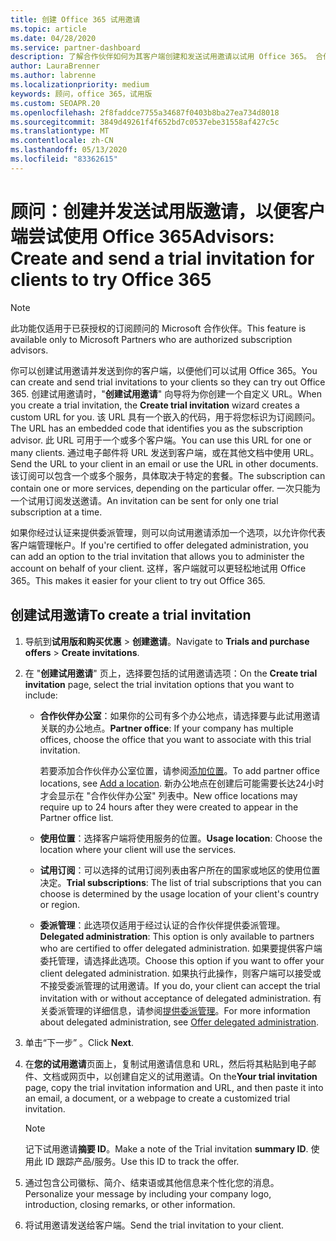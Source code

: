 ```yaml
---
title: 创建 Office 365 试用邀请
ms.topic: article
ms.date: 04/28/2020
ms.service: partner-dashboard
description: 了解合作伙伴如何为其客户端创建和发送试用邀请以试用 Office 365。 合作伙伴很多都是已获授权的订阅顾问。
author: LauraBrenner
ms.author: labrenne
ms.localizationpriority: medium
keywords: 顾问，office 365，试用版
ms.custom: SEOAPR.20
ms.openlocfilehash: 2f8faddce7755a34687f0403b8ba27ea734d8018
ms.sourcegitcommit: 3849d49261f4f652bd7c0537ebe31558af427c5c
ms.translationtype: MT
ms.contentlocale: zh-CN
ms.lasthandoff: 05/13/2020
ms.locfileid: "83362615"
---
```

# <a name="advisors-create-and-send-a-trial-invitation-for-clients-to-try-office-365"></a><span data-ttu-id="2f4f8-105">顾问：创建并发送试用版邀请，以便客户端尝试使用 Office 365</span><span class="sxs-lookup"><span data-stu-id="2f4f8-105">Advisors: Create and send a trial invitation for clients to try Office 365</span></span>

> [!NOTE]
> <span data-ttu-id="2f4f8-106">此功能仅适用于已获授权的订阅顾问的 Microsoft 合作伙伴。</span><span class="sxs-lookup"><span data-stu-id="2f4f8-106">This feature is available only to Microsoft Partners who are authorized subscription advisors.</span></span>

<span data-ttu-id="2f4f8-107">你可以创建试用邀请并发送到你的客户端，以便他们可以试用 Office 365。</span><span class="sxs-lookup"><span data-stu-id="2f4f8-107">You can create and send trial invitations to your clients so they can try out Office 365.</span></span> <span data-ttu-id="2f4f8-108">创建试用邀请时，"**创建试用邀请**" 向导将为你创建一个自定义 URL。</span><span class="sxs-lookup"><span data-stu-id="2f4f8-108">When you create a trial invitation, the **Create trial invitation** wizard creates a custom URL for you.</span></span> <span data-ttu-id="2f4f8-109">该 URL 具有一个嵌入的代码，用于将您标识为订阅顾问。</span><span class="sxs-lookup"><span data-stu-id="2f4f8-109">The URL has an embedded code that identifies you as the subscription advisor.</span></span> <span data-ttu-id="2f4f8-110">此 URL 可用于一个或多个客户端。</span><span class="sxs-lookup"><span data-stu-id="2f4f8-110">You can use this URL for one or many clients.</span></span> <span data-ttu-id="2f4f8-111">通过电子邮件将 URL 发送到客户端，或在其他文档中使用 URL。</span><span class="sxs-lookup"><span data-stu-id="2f4f8-111">Send the URL to your client in an email or use the URL in other documents.</span></span> <span data-ttu-id="2f4f8-112">该订阅可以包含一个或多个服务，具体取决于特定的套餐。</span><span class="sxs-lookup"><span data-stu-id="2f4f8-112">The subscription can contain one or more services, depending on the particular offer.</span></span> <span data-ttu-id="2f4f8-113">一次只能为一个试用订阅发送邀请。</span><span class="sxs-lookup"><span data-stu-id="2f4f8-113">An invitation can be sent for only one trial subscription at a time.</span></span>

<span data-ttu-id="2f4f8-114">如果你经过认证来提供委派管理，则可以向试用邀请添加一个选项，以允许你代表客户端管理帐户。</span><span class="sxs-lookup"><span data-stu-id="2f4f8-114">If you're certified to offer delegated administration, you can add an option to the trial invitation that allows you to administer the account on behalf of your client.</span></span> <span data-ttu-id="2f4f8-115">这样，客户端就可以更轻松地试用 Office 365。</span><span class="sxs-lookup"><span data-stu-id="2f4f8-115">This makes it easier for your client to try out Office 365.</span></span>

## <a name="to-create-a-trial-invitation"></a><span data-ttu-id="2f4f8-116">创建试用邀请</span><span class="sxs-lookup"><span data-stu-id="2f4f8-116">To create a trial invitation</span></span>

1. <span data-ttu-id="2f4f8-117">导航到**试用版和购买优惠**  >  **创建邀请**。</span><span class="sxs-lookup"><span data-stu-id="2f4f8-117">Navigate to **Trials and purchase offers** > **Create invitations**.</span></span>

2. <span data-ttu-id="2f4f8-118">在 "**创建试用邀请**" 页上，选择要包括的试用邀请选项：</span><span class="sxs-lookup"><span data-stu-id="2f4f8-118">On the **Create trial invitation** page, select the trial invitation options that you want to include:</span></span>

    - <span data-ttu-id="2f4f8-119">**合作伙伴办公室**：如果你的公司有多个办公地点，请选择要与此试用邀请关联的办公地点。</span><span class="sxs-lookup"><span data-stu-id="2f4f8-119">**Partner office**: If your company has multiple offices, choose the office that you want to associate with this trial invitation.</span></span>

        <span data-ttu-id="2f4f8-120">若要添加合作伙伴办公室位置，请参阅[添加位置](manage-locations.md)。</span><span class="sxs-lookup"><span data-stu-id="2f4f8-120">To add partner office locations, see [Add a location](manage-locations.md).</span></span> <span data-ttu-id="2f4f8-121">新办公地点在创建后可能需要长达24小时才会显示在 "合作伙伴办公室" 列表中。</span><span class="sxs-lookup"><span data-stu-id="2f4f8-121">New office locations may require up to 24 hours after they were created to appear in the Partner office list.</span></span>

    - <span data-ttu-id="2f4f8-122">**使用位置**：选择客户端将使用服务的位置。</span><span class="sxs-lookup"><span data-stu-id="2f4f8-122">**Usage location**: Choose the location where your client will use the services.</span></span>
    - <span data-ttu-id="2f4f8-123">**试用订阅**：可以选择的试用订阅列表由客户所在的国家或地区的使用位置决定。</span><span class="sxs-lookup"><span data-stu-id="2f4f8-123">**Trial subscriptions**: The list of trial subscriptions that you can choose is determined by the usage location of your client's country or region.</span></span>
    - <span data-ttu-id="2f4f8-124">**委派管理**：此选项仅适用于经过认证的合作伙伴提供委派管理。</span><span class="sxs-lookup"><span data-stu-id="2f4f8-124">**Delegated administration**: This option is only available to partners who are certified to offer delegated administration.</span></span> <span data-ttu-id="2f4f8-125">如果要提供客户端委托管理，请选择此选项。</span><span class="sxs-lookup"><span data-stu-id="2f4f8-125">Choose this option if you want to offer your client delegated administration.</span></span> <span data-ttu-id="2f4f8-126">如果执行此操作，则客户端可以接受或不接受委派管理的试用邀请。</span><span class="sxs-lookup"><span data-stu-id="2f4f8-126">If you do, your client can accept the trial invitation with or without acceptance of delegated administration.</span></span> <span data-ttu-id="2f4f8-127">有关委派管理的详细信息，请参阅[提供委派管理](customers_revoke_admin_privileges.md)。</span><span class="sxs-lookup"><span data-stu-id="2f4f8-127">For more information about delegated administration, see [Offer delegated administration](customers_revoke_admin_privileges.md).</span></span>

3. <span data-ttu-id="2f4f8-128">单击“下一步”  。</span><span class="sxs-lookup"><span data-stu-id="2f4f8-128">Click **Next**.</span></span>

4. <span data-ttu-id="2f4f8-129">在**您的试用邀请**页面上，复制试用邀请信息和 URL，然后将其粘贴到电子邮件、文档或网页中，以创建自定义的试用邀请。</span><span class="sxs-lookup"><span data-stu-id="2f4f8-129">On the**Your trial invitation** page, copy the trial invitation information and URL, and then paste it into an email, a document, or a webpage to create a customized trial invitation.</span></span>

    > [!NOTE]
    > <span data-ttu-id="2f4f8-130">记下试用邀请**摘要 ID**。</span><span class="sxs-lookup"><span data-stu-id="2f4f8-130">Make a note of the Trial invitation **summary ID**.</span></span> <span data-ttu-id="2f4f8-131">使用此 ID 跟踪产品/服务。</span><span class="sxs-lookup"><span data-stu-id="2f4f8-131">Use this ID to track the offer.</span></span>

5. <span data-ttu-id="2f4f8-132">通过包含公司徽标、简介、结束语或其他信息来个性化您的消息。</span><span class="sxs-lookup"><span data-stu-id="2f4f8-132">Personalize your message by including your company logo, introduction, closing remarks, or other information.</span></span>

6. <span data-ttu-id="2f4f8-133">将试用邀请发送给客户端。</span><span class="sxs-lookup"><span data-stu-id="2f4f8-133">Send the trial invitation to your client.</span></span>
